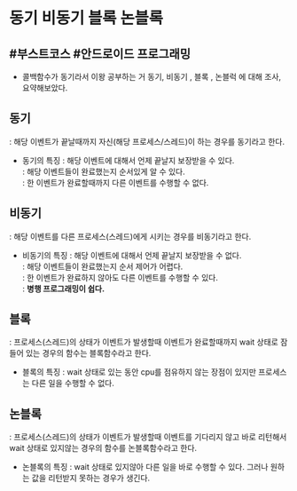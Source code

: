 # 동기 비동기 블록 논블록

## #부스트코스 #안드로이드 프로그래밍

* 콜백함수가 동기라서 이왕 공부하는 거 동기, 비동기 , 블록 , 논블럭 에 대해 조사, 요약해보았다.  

## 동기
: 해당 이벤트가 끝날때까지 자신(해당 프로세스/스레드)이 하는 경우를 동기라고 한다.

* 동기의 특징
: 해당 이벤트에 대해서 언제 끝날지 보장받을 수 있다. <br>
: 해당 이벤트들이 완료했는지 순서있게 알 수 있다. <br>
: 한 이벤트가 완료할때까지 다른 이벤트를 수행할 수 없다.<br>

## 비동기
: 해당 이벤트를 다른 프로세스(스레드)에게 시키는 경우를 비동기라고 한다. 

* 비동기의 특징
: 해당 이벤트에 대해서 언제 끝날지 보장받을 수 없다. <br>
: 해당 이벤트들이 완료했는지 순서 제어가 어렵다.<br>
: 한 이벤트가 완료하지 않아도 다른 이벤트를 수행할 수 있다.<br>
: **병행 프로그래밍이 쉽다.**<br>

## 블록
: 프로세스(스레드)의 상태가 이벤트가 발생할때 이벤트가 완료할때까지 wait 상태로 잠들어 있는 경우의 함수는 블록함수라고 한다.<br>
* 블록의 특징
: wait 상태로 있는 동안 cpu를 점유하지 않는 장점이 있지만 프로세스는 다른 일을 수행할 수 없다.<br>

## 논블록 
: 프로세스(스레드)의 상태가 이벤트가 발생할때 이벤트를 기다리지 않고 바로 리턴해서 wait 상태로 있지않는 경우의 함수를 논블록함수라고 한다.<br>
* 논블록의 특징
: wait 상태로 있지않아 다른 일을 바로 수행할 수 있다. 그러나 원하는 값을 리턴받지 못하는 경우가 생긴다. <br>
